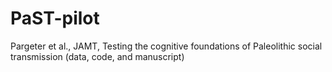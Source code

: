 # PaST-pilot
Pargeter et al., JAMT, Testing the cognitive foundations of Paleolithic social transmission (data, code, and manuscript) 
